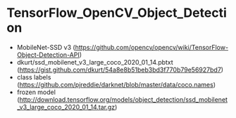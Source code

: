 # TensorFlow_OpenCV_Object_Detection
- MobileNet-SSD v3 (https://github.com/opencv/opencv/wiki/TensorFlow-Object-Detection-API)
- dkurt/ssd_mobilenet_v3_large_coco_2020_01_14.pbtxt (https://gist.github.com/dkurt/54a8e8b51beb3bd3f770b79e56927bd7)
- class labels (https://github.com/pjreddie/darknet/blob/master/data/coco.names)
- frozen model (http://download.tensorflow.org/models/object_detection/ssd_mobilenet_v3_large_coco_2020_01_14.tar.gz) 

